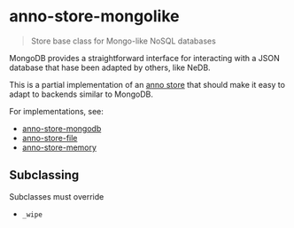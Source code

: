# anno-store-mongolike

> Store base class for Mongo-like NoSQL databases

MongoDB provides a straightforward interface for interacting with
a JSON database that hase been adapted by others, like NeDB.

This is a partial implementation of an [anno
store](https://github.com/kba/anno-store) that should make it easy to adapt to
backends similar to MongoDB.

For implementations, see:

* [anno-store-mongodb](https://github.com/kba/anno-store-mongodb)
* [anno-store-file](https://github.com/kba/anno-store-file)
* [anno-store-memory](https://github.com/kba/anno-store-memory)

## Subclassing

Subclasses must override

* `_wipe`
